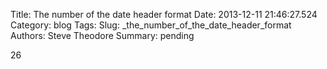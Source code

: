 Title: The number of the date header format
Date: 2013-12-11 21:46:27.524
Category: blog
Tags: 
Slug: _the_number_of_the_date_header_format
Authors: Steve Theodore
Summary: pending

26

